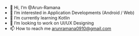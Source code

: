 - 👋 Hi, I’m @Arun-Ramana
- 👀 I’m interested in Application Developments (Android / Web)
- 🌱 I’m currently learning Kotlin
- 💞️ I’m looking to work on UI/UX Designing
- 📫 How to reach me arunramana0910@gmail.com

<!---
Arun-Ramana/Arun-Ramana is a ✨ special ✨ repository because its `README.md` (this file) appears on your GitHub profile.
You can click the Preview link to take a look at your changes.
--->
